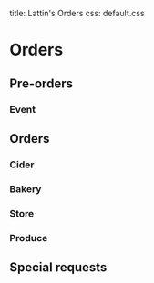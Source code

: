 title: Lattin's Orders
css: default.css

# Orders

## Pre-orders

### Event

## Orders

### Cider

### Bakery

### Store

### Produce

## Special requests

